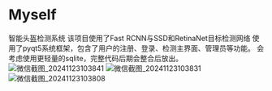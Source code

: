 # Myself
智能头盔检测系统
该项目使用了Fast RCNN与SSD和RetinaNet目标检测网络
使用了pyqt5系统框架，包含了用户的注册、登录、检测主界面、管理员等功能。
会考虑使用更轻量的sqlite，完整代码后期会整合后放出。
![微信截图_20241123103841](https://github.com/user-attachments/assets/fec1a5e5-8309-4da6-ada1-94bae64d9bba)
![微信截图_20241123103831](https://github.com/user-attachments/assets/040436e7-9cca-433f-955f-db7e60b59143)
![微信截图_20241123103808](https://github.com/user-attachments/assets/ea58630e-68a1-42a0-bde8-41be7dc6e946)

